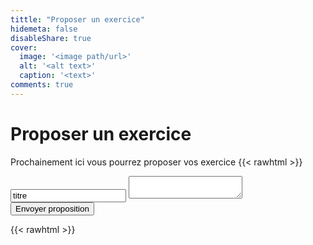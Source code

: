 ```yaml
---
tittle: "Proposer un exercice"
hidemeta: false
disableShare: true
cover:
  image: '<image path/url>'
  alt: '<alt text>'
  caption: '<text>'
comments: true
---
```


# Proposer un exercice

Prochainement ici vous pourrez proposer vos exercice
{{< rawhtml >}}
<html>
<link rel="stylesheet" href="https://cdn.jsdelivr.net/simplemde/latest/simplemde.min.css">
<script src="https://cdn.jsdelivr.net/simplemde/latest/simplemde.min.js"></script>

<form action="../upload.php" method="post" enctype="multipart/form-data" >

<input type="text" value="titre" name="titre">
<textarea name="content" id="filename"></textarea>
<input type="submit" value="Envoyer proposition" name="submit">

</form>

<script>
simplemde = new SimpleMDE({
        element: document.getElementById("filename"),
        spellChecker: false,
    });
simplemde.value("This text will appear in the editor");
</script>
</html>
{{< rawhtml >}}
